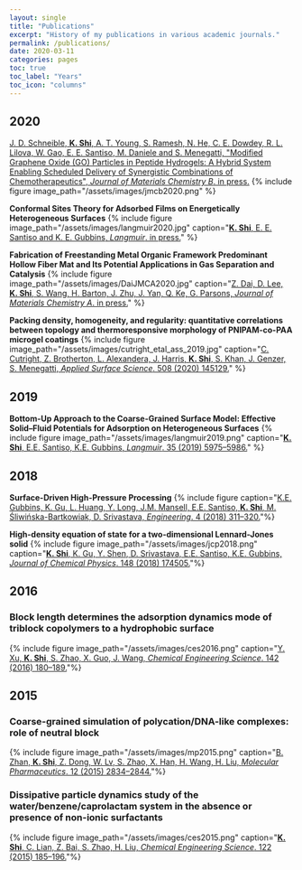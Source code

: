 ```yaml
---
layout: single
title: "Publications"
excerpt: "History of my publications in various academic journals."
permalink: /publications/
date: 2020-03-11
categories: pages
toc: true
toc_label: "Years"
toc_icon: "columns"
---
```

## 2020
[J. D. Schneible, **K. Shi**, A. T. Young, S. Ramesh, N. He, C. E. Dowdey, R. L. Lilova, W. Gao, E. E. Santiso, M. Daniele and S. Menegatti, "Modified Graphene Oxide (GO) Particles in Peptide Hydrogels: A Hybrid System Enabling Scheduled Delivery of Synergistic Combinations of Chemotherapeutics", *Journal of Materials Chemistry B*. in press.](https://pubs.rsc.org/en/content/articlehtml/2020/tb/d0tb00064g)
{% include figure image_path="/assets/images/jmcb2020.png" %}

**Conformal Sites Theory for Adsorbed Films on Energetically Heterogeneous Surfaces**
{% include figure image_path="/assets/images/langmuir2020.jpg" caption="[**K. Shi**, E. E. Santiso and K. E. Gubbins, *Langmuir*. in press.](https://pubs.acs.org/doi/abs/10.1021/acs.langmuir.9b03633)" %}

**Fabrication of Freestanding Metal Organic Framework Predominant Hollow Fiber Mat and Its Potential Applications in Gas Separation and Catalysis**
{% include figure image_path="/assets/images/DaiJMCA2020.jpg" caption="[Z. Dai, D. Lee, **K. Shi**, S. Wang, H. Barton, J. Zhu, J. Yan, Q. Ke, G. Parsons, *Journal of Materials Chemistry A*. in press.](https://pubs.rsc.org/en/content/articlehtml/2020/ta/c9ta11701f)" %}

**Packing density, homogeneity, and regularity: quantitative correlations between topology and thermoresponsive morphology of PNIPAM-co-PAA microgel coatings**
{% include figure image_path="/assets/images/cutright_etal_ass_2019.jpg" caption="[C. Cutright, Z. Brotherton, L. Alexandera, J. Harris, **K. Shi**, S. Khan, J. Genzer, S. Menegatti, *Applied Surface Science*. 508 (2020) 145129.](https://www.sciencedirect.com/science/article/abs/pii/S0169433219339467)" %}

## 2019
**Bottom-Up Approach to the Coarse-Grained Surface Model: Effective Solid–Fluid Potentials for Adsorption on Heterogeneous Surfaces**
{% include figure image_path="/assets/images/langmuir2019.png" caption="[**K. Shi**, E.E. Santiso, K.E. Gubbins, *Langmuir*. 35 (2019) 5975–5986.](https://pubs.acs.org/doi/10.1021/acs.langmuir.9b00440)" %}

## 2018
**Surface-Driven High-Pressure Processing**
{% include figure caption="[K.E. Gubbins, K. Gu, L. Huang, Y. Long, J.M. Mansell, E.E. Santiso, **K. Shi**, M. Śliwińska-Bartkowiak, D. Srivastava, *Engineering*. 4 (2018) 311–320.](https://www.sciencedirect.com/science/article/pii/S2095809917308354)"%}

**High-density equation of state for a two-dimensional Lennard-Jones solid**
{% include figure image_path="/assets/images/jcp2018.png" caption="[**K. Shi**, K. Gu, Y. Shen, D. Srivastava, E.E. Santiso, K.E. Gubbins, *Journal of Chemical Physics*. 148 (2018) 174505.](https://aip.scitation.org/doi/abs/10.1063/1.5029488)"%}

## 2016
### Block length determines the adsorption dynamics mode of triblock copolymers to a hydrophobic surface
{% include figure image_path="/assets/images/ces2016.png" caption="[Y. Xu, **K. Shi**, S. Zhao, X. Guo, J. Wang, *Chemical Engineering Science*. 142 (2016) 180–189.](https://www.sciencedirect.com/science/article/pii/S0009250915007708)"%}

## 2015
### Coarse-grained simulation of polycation/DNA-like complexes: role of neutral block
{% include figure image_path="/assets/images/mp2015.png" caption="[B. Zhan, **K. Shi**, Z. Dong, W. Lv, S. Zhao, X. Han, H. Wang, H. Liu, *Molecular Pharmaceutics*. 12 (2015) 2834–2844.](https://pubs.acs.org/doi/abs/10.1021/mp500861c)"%}

### Dissipative particle dynamics study of the water/benzene/caprolactam system in the absence or presence of non-ionic surfactants
{% include figure image_path="/assets/images/ces2015.png" caption="[**K. Shi**, C. Lian, Z. Bai, S. Zhao, H. Liu, *Chemical Engineering Science*. 122 (2015) 185–196.](https://www.sciencedirect.com/science/article/pii/S000925091400534X)"%}
